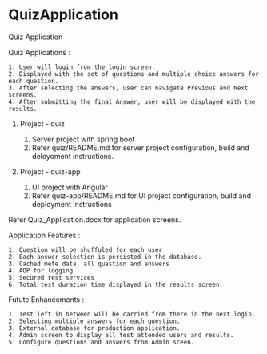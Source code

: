 # QuizApplication
Quiz Application

Quiz Applications : 

	1. User will login from the login screen.
	2. Displayed with the set of questions and multiple choice answers for each question.
	3. After selecting the answers, user can navigate Previous and Next screens.
	4. After submitting the final Answer, user will be displayed with the results.

1. Project - quiz

	1. Server project with spring boot
	2. Refer quiz/README.md for server project configuration, build and deloyoment instructions.

2. Project - quiz-app

	1. UI project with Angular
	2. Refer quiz-app/README.md for UI project configuration, build and deployment instructions

Refer Quiz_Application.docx for application screens.

Application Features :

	1. Question will be shuffuled for each user
	2. Each answer selection is persisted in the database.
	3. Cached mete data, all question and answers
	4. AOP for logging
	5. Secured rest services
	6. Total test duration time displayed in the results screen.

Futute Enhancements :

	1. Test left in between will be carried from there in the next login.
	2. Selecting multiple answers for each question.
	3. External database for production application.
	4. Admin screen to display all test attended users and results. 
	5. Configure questions and answers from Admin sceen.

